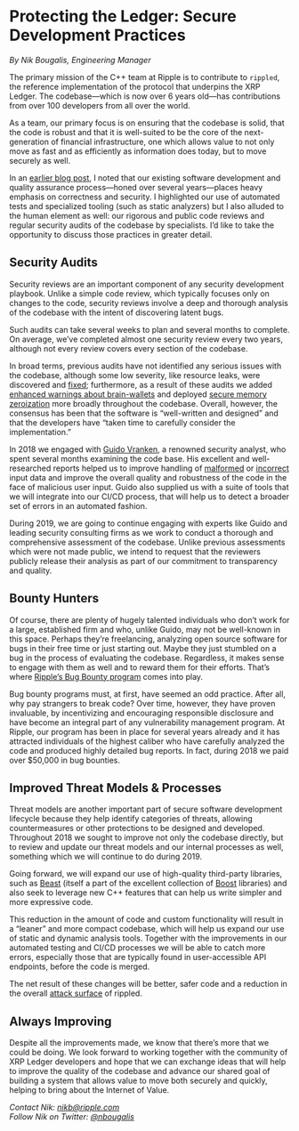 # Protecting the Ledger: Secure Development Practices

_By Nik Bougalis, Engineering Manager_

The primary mission of the C++ team at Ripple is to contribute to `rippled`, the reference implementation of the protocol that underpins the XRP Ledger. The codebase—which is now over 6 years old—has contributions from over 100 developers from all over the world.

As a team, our primary focus is on ensuring that the codebase is solid, that the code is robust and that it is well-suited to be the core of the next-generation of financial infrastructure, one which allows value to not only move as fast and as efficiently as information does today, but to move securely as well.

In an [earlier blog post](https://developers.ripple.com/blog/2017/invariant-checking.html), I noted that our existing software development and quality assurance process—honed over several years—places heavy emphasis on correctness and security. I highlighted our use of automated tests and specialized tooling (such as static analyzers) but I also alluded to the human element as well: our rigorous and public code reviews and regular security audits of the codebase by specialists. I’d like to take the opportunity to discuss those practices in greater detail.

<!-- BREAK -->

## Security Audits

Security reviews are an important component of any security development playbook. Unlike a simple code review, which typically focuses only on changes to the code, security reviews involve a deep and thorough analysis of the codebase with the intent of discovering latent bugs.

Such audits can take several weeks to plan and several months to complete. On average, we’ve completed almost one security review every two years, although not every review covers every section of the codebase.

In broad terms, previous audits have not identified any serious issues with the codebase, although some low severity, like resource leaks, were discovered and [fixed](https://github.com/ripple/rippled/commit/b5dbd7942f8896367e65cbc8f58e9bfbce81d953); furthermore, as a result of these audits we added [enhanced warnings about brain-wallets](https://github.com/ripple/rippled/commit/ab8102f927e7db5fee19b453206249f446ab9c70) and deployed [secure memory zeroization](https://github.com/ripple/rippled/commit/39f91351046bdff30b153f8442b562a3abe0ac82) more broadly throughout the codebase. Overall, however, the consensus has been that the software is “well-written and designed” and that the developers have “taken time to carefully consider the implementation.”

In 2018 we engaged with [Guido Vranken](https://twitter.com/guidovranken), a renowned security analyst, who spent several months examining the code base. His excellent and well-researched reports helped us to improve handling of [malformed](https://github.com/ripple/rippled/commit/ea76103d5f522ae3ce4b27155e194faab99e379e) or [incorrect](https://github.com/ripple/rippled/commit/ba9ca1378e0c93c448ab7f73e3246959aaa67783) input data and improve the overall quality and robustness of the code in the face of malicious user input. Guido also supplied us with a suite of tools that we will integrate into our CI/CD process, that will help us to detect a broader set of errors in an automated fashion.

During 2019, we are going to continue engaging with experts like Guido and leading security consulting firms as we work to conduct a thorough and comprehensive assessment of the codebase. Unlike previous assessments which were not made public, we intend to request that the reviewers publicly release their analysis as part of our commitment to transparency and quality.

## Bounty Hunters

Of course, there are plenty of hugely talented individuals who don’t work for a large, established firm and who, unlike Guido, may not be well-known in this space. Perhaps they’re freelancing, analyzing open source software for bugs in their free time or just starting out. Maybe they just stumbled on a bug in the process of evaluating the codebase. Regardless, it makes sense to engage with them as well and to reward them for their efforts. That’s where [Ripple’s Bug Bounty program](https://ripple.com/bug-bounty/) comes into play.

Bug bounty programs must, at first, have seemed an odd practice. After all, why pay strangers to break code? Over time, however, they have proven invaluable, by incentivizing and encouraging responsible disclosure and have become an integral part of any vulnerability management program. At Ripple, our program has been in place for several years already and it has attracted individuals of the highest caliber who have carefully analyzed the code and produced highly detailed bug reports. In fact, during 2018 we paid over $50,000 in bug bounties.

## Improved Threat Models & Processes

Threat models are another important part of secure software development lifecycle because they help identify categories of threats, allowing countermeasures or other protections to be designed and developed. Throughout 2018 we sought to improve not only the codebase directly, but to review and update our threat models and our internal processes as well, something which we will continue to do during 2019.

Going forward, we will expand our use of high-quality third-party libraries, such as [Beast](https://www.boost.org/doc/libs/1_69_0/libs/beast/doc/html/beast/introduction.html) (itself a part of the excellent collection of [Boost](https://www.boost.org/) libraries) and also seek to leverage new C++ features that can help us write simpler and more expressive code.

This reduction in the amount of code and custom functionality will result in a “leaner” and more compact codebase, which will help us expand our use of static and dynamic analysis tools. Together with the improvements in our automated testing and CI/CD processes we will be able to catch more errors, especially those that are typically found in user-accessible API endpoints, before the code is merged.

The net result of these changes will be better, safer code and a reduction in the overall [attack surface](https://en.wikipedia.org/wiki/Attack_surface) of rippled.

## Always Improving

Despite all the improvements made, we know that there’s more that we could be doing. We look forward to working together with the community of XRP Ledger developers and hope that we can exchange ideas that will help to improve the quality of the codebase and advance our shared goal of building a system that allows value to move both securely and quickly, helping to bring about the Internet of Value.

_Contact Nik: <nikb@ripple.com>_ <br />
_Follow Nik on Twitter: [@nbougalis](https://twitter.com/nbougalis)_
